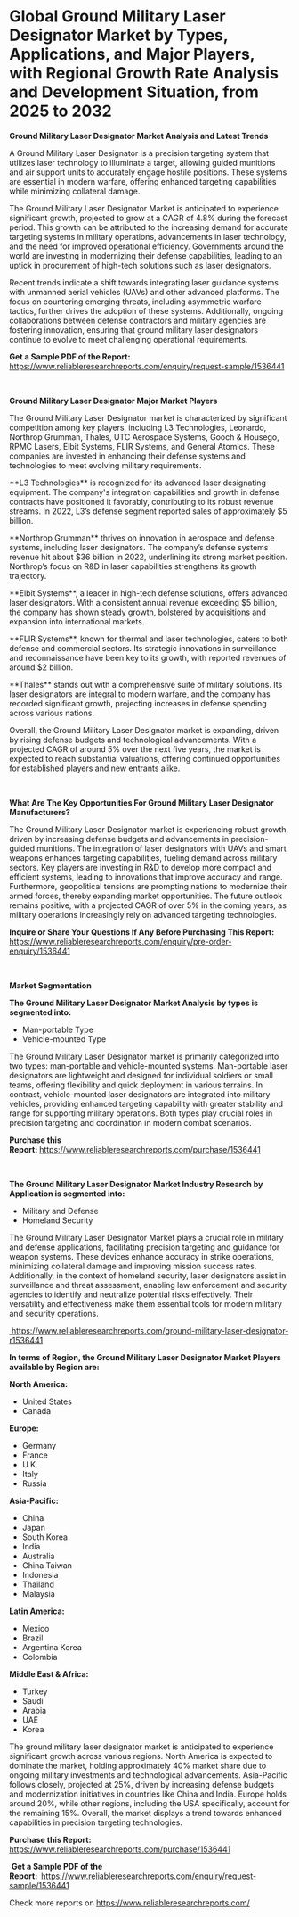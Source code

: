 <p><h1>Global Ground Military Laser Designator Market by Types, Applications, and Major Players, with Regional Growth Rate Analysis and Development Situation, from 2025 to 2032</h1></p><p><strong>Ground Military Laser Designator Market Analysis and Latest Trends</strong></p>
<p><p>A Ground Military Laser Designator is a precision targeting system that utilizes laser technology to illuminate a target, allowing guided munitions and air support units to accurately engage hostile positions. These systems are essential in modern warfare, offering enhanced targeting capabilities while minimizing collateral damage.</p><p>The Ground Military Laser Designator Market is anticipated to experience significant growth, projected to grow at a CAGR of 4.8% during the forecast period. This growth can be attributed to the increasing demand for accurate targeting systems in military operations, advancements in laser technology, and the need for improved operational efficiency. Governments around the world are investing in modernizing their defense capabilities, leading to an uptick in procurement of high-tech solutions such as laser designators.</p><p>Recent trends indicate a shift towards integrating laser guidance systems with unmanned aerial vehicles (UAVs) and other advanced platforms. The focus on countering emerging threats, including asymmetric warfare tactics, further drives the adoption of these systems. Additionally, ongoing collaborations between defense contractors and military agencies are fostering innovation, ensuring that ground military laser designators continue to evolve to meet challenging operational requirements.</p></p>
<p><strong>Get a Sample PDF of the Report:&nbsp;</strong> <a href="https://www.reliableresearchreports.com/enquiry/request-sample/1536441?utm_campaign=115&utm_medium=2&utm_source=Github&utm_content=ia&utm_term=27022025&utm_id=ground-military-laser-designator">https://www.reliableresearchreports.com/enquiry/request-sample/1536441</a></p>
<p>&nbsp;</p>
<p><strong>Ground Military Laser Designator Major Market Players</strong></p>
<p><p>The Ground Military Laser Designator market is characterized by significant competition among key players, including L3 Technologies, Leonardo, Northrop Grumman, Thales, UTC Aerospace Systems, Gooch & Housego, RPMC Lasers, Elbit Systems, FLIR Systems, and General Atomics. These companies are invested in enhancing their defense systems and technologies to meet evolving military requirements.</p><p>**L3 Technologies** is recognized for its advanced laser designating equipment. The company's integration capabilities and growth in defense contracts have positioned it favorably, contributing to its robust revenue streams. In 2022, L3’s defense segment reported sales of approximately $5 billion.</p><p>**Northrop Grumman** thrives on innovation in aerospace and defense systems, including laser designators. The company’s defense systems revenue hit about $36 billion in 2022, underlining its strong market position. Northrop’s focus on R&D in laser capabilities strengthens its growth trajectory.</p><p>**Elbit Systems**, a leader in high-tech defense solutions, offers advanced laser designators. With a consistent annual revenue exceeding $5 billion, the company has shown steady growth, bolstered by acquisitions and expansion into international markets.</p><p>**FLIR Systems**, known for thermal and laser technologies, caters to both defense and commercial sectors. Its strategic innovations in surveillance and reconnaissance have been key to its growth, with reported revenues of around $2 billion.</p><p>**Thales** stands out with a comprehensive suite of military solutions. Its laser designators are integral to modern warfare, and the company has recorded significant growth, projecting increases in defense spending across various nations.</p><p>Overall, the Ground Military Laser Designator market is expanding, driven by rising defense budgets and technological advancements. With a projected CAGR of around 5% over the next five years, the market is expected to reach substantial valuations, offering continued opportunities for established players and new entrants alike.</p></p>
<p>&nbsp;</p>
<p><strong>What Are The Key Opportunities For Ground Military Laser Designator Manufacturers?</strong></p>
<p><p>The Ground Military Laser Designator market is experiencing robust growth, driven by increasing defense budgets and advancements in precision-guided munitions. The integration of laser designators with UAVs and smart weapons enhances targeting capabilities, fueling demand across military sectors. Key players are investing in R&D to develop more compact and efficient systems, leading to innovations that improve accuracy and range. Furthermore, geopolitical tensions are prompting nations to modernize their armed forces, thereby expanding market opportunities. The future outlook remains positive, with a projected CAGR of over 5% in the coming years, as military operations increasingly rely on advanced targeting technologies.</p></p>
<p><strong>Inquire or Share Your Questions If Any Before Purchasing This Report:</strong> <a href="https://www.reliableresearchreports.com/enquiry/pre-order-enquiry/1536441?utm_campaign=115&utm_medium=2&utm_source=Github&utm_content=ia&utm_term=27022025&utm_id=ground-military-laser-designator">https://www.reliableresearchreports.com/enquiry/pre-order-enquiry/1536441</a></p>
<p>&nbsp;</p>
<p><strong>Market Segmentation</strong></p>
<p><strong>The Ground Military Laser Designator Market Analysis by types is segmented into:</strong></p>
<p><ul><li>Man-portable Type</li><li>Vehicle-mounted Type</li></ul></p>
<p><p>The Ground Military Laser Designator market is primarily categorized into two types: man-portable and vehicle-mounted systems. Man-portable laser designators are lightweight and designed for individual soldiers or small teams, offering flexibility and quick deployment in various terrains. In contrast, vehicle-mounted laser designators are integrated into military vehicles, providing enhanced targeting capability with greater stability and range for supporting military operations. Both types play crucial roles in precision targeting and coordination in modern combat scenarios.</p></p>
<p><strong>Purchase this Report:&nbsp;</strong><a href="https://www.reliableresearchreports.com/purchase/1536441?utm_campaign=115&utm_medium=2&utm_source=Github&utm_content=ia&utm_term=27022025&utm_id=ground-military-laser-designator">https://www.reliableresearchreports.com/purchase/1536441</a></p>
<p>&nbsp;</p>
<p><strong>The Ground Military Laser Designator Market Industry Research by Application is segmented into:</strong></p>
<p><ul><li>Military and Defense</li><li>Homeland Security</li></ul></p>
<p><p>The Ground Military Laser Designator Market plays a crucial role in military and defense applications, facilitating precision targeting and guidance for weapon systems. These devices enhance accuracy in strike operations, minimizing collateral damage and improving mission success rates. Additionally, in the context of homeland security, laser designators assist in surveillance and threat assessment, enabling law enforcement and security agencies to identify and neutralize potential risks effectively. Their versatility and effectiveness make them essential tools for modern military and security operations.</p></p>
<p><a href="https://www.reliableresearchreports.com/ground-military-laser-designator-r1536441?utm_campaign=115&utm_medium=2&utm_source=Github&utm_content=ia&utm_term=27022025&utm_id=ground-military-laser-designator">&nbsp;https://www.reliableresearchreports.com/ground-military-laser-designator-r1536441</a></p>
<p><strong>In terms of Region, the Ground Military Laser Designator Market Players available by Region are:</strong></p>
<p>
    <p> <strong> North America: </strong>
        <ul>
            <li>United States</li>
            <li>Canada</li>
        </ul>
        </p> 
    <p> <strong> Europe: </strong>
        <ul>
            <li>Germany</li>
            <li>France</li>
            <li>U.K.</li>
            <li>Italy</li>
            <li>Russia</li>
        </ul>
        </p> 
    <p> <strong> Asia-Pacific: </strong>
        <ul>
            <li>China</li>
            <li>Japan</li>
            <li>South Korea</li>
            <li>India</li>
            <li>Australia</li>
            <li>China Taiwan</li>
            <li>Indonesia</li>
            <li>Thailand</li>
            <li>Malaysia</li>
        </ul>
        </p> 
    <p> <strong> Latin America: </strong>
        <ul>
            <li>Mexico</li>
            <li>Brazil</li>
            <li>Argentina Korea</li>
            <li>Colombia</li>
        </ul>
        </p> 
    <p> <strong> Middle East & Africa: </strong>
        <ul>
            <li>Turkey</li>
            <li>Saudi</li>
            <li>Arabia</li>
            <li>UAE</li>
            <li>Korea</li>
        </ul>
    </p>
    </p>
<p><p>The ground military laser designator market is anticipated to experience significant growth across various regions. North America is expected to dominate the market, holding approximately 40% market share due to ongoing military investments and technological advancements. Asia-Pacific follows closely, projected at 25%, driven by increasing defense budgets and modernization initiatives in countries like China and India. Europe holds around 20%, while other regions, including the USA specifically, account for the remaining 15%. Overall, the market displays a trend towards enhanced capabilities in precision targeting technologies.</p></p>
<p><strong>Purchase this Report: </strong><a href="https://www.reliableresearchreports.com/purchase/1536441?utm_campaign=115&utm_medium=2&utm_source=Github&utm_content=ia&utm_term=27022025&utm_id=ground-military-laser-designator">https://www.reliableresearchreports.com/purchase/1536441</a></p>
<p>&nbsp;<strong>Get a Sample PDF of the Report:&nbsp;&nbsp;</strong><a href="https://www.reliableresearchreports.com/enquiry/request-sample/1536441?utm_campaign=115&utm_medium=2&utm_source=Github&utm_content=ia&utm_term=27022025&utm_id=ground-military-laser-designator">https://www.reliableresearchreports.com/enquiry/request-sample/1536441</a></p>
<p><strong></strong></p>
<p>Check more reports on <a href="https://www.reliableresearchreports.com/?utm_campaign=115&utm_medium=2&utm_source=Github&utm_content=ia&utm_term=27022025&utm_id=ground-military-laser-designator">https://www.reliableresearchreports.com/</a></p>